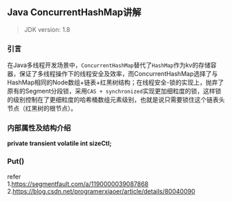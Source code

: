 ## Java ConcurrentHashMap讲解  

>JDK version: 1.8   

### 引言    
在Java多线程开发场景中，`ConcurrentHashMap`替代了`HashMap`作为kv的存储容器，保证了多线程操作下的线程安全及效率，而ConcurrentHashMap选择了与HashMap相同的Node数组+链表+红黑树结构；在线程安全-锁的实现上，抛弃了原有的Segment分段锁，采用`CAS + synchronized`实现更加细粒度的锁，这样锁的级别控制在了更细粒度的哈希桶数组元素级别，也就是说只需要锁住这个链表头节点（红黑树的根节点）。  

### 内部属性及结构介绍  

**private transient volatile int sizeCtl;**     



### Put()



refer   
1.https://segmentfault.com/a/1190000039087868   
2.https://blog.csdn.net/programerxiaoer/article/details/80040090    